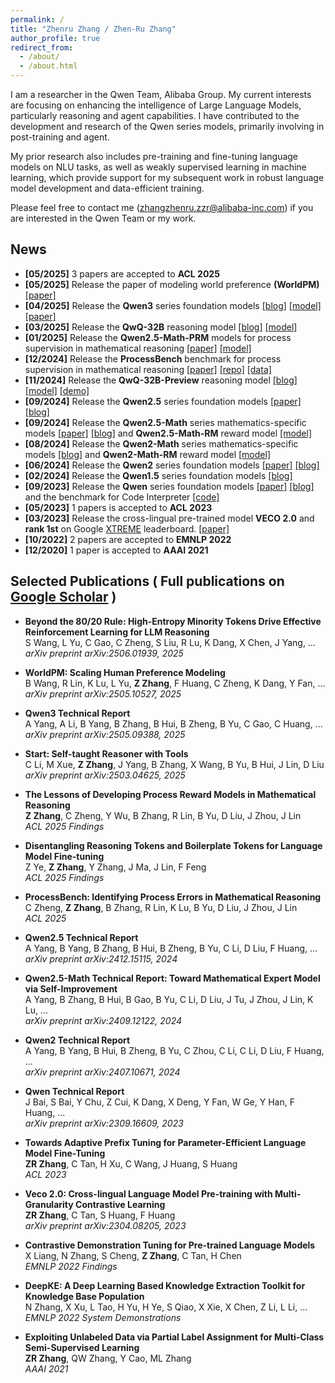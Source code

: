 ```yaml
---
permalink: /
title: "Zhenru Zhang / Zhen-Ru Zhang"
author_profile: true
redirect_from: 
  - /about/
  - /about.html
---
```


I am a researcher in the Qwen Team, Alibaba Group. My current interests are focusing on enhancing the intelligence of Large Language Models, particularly reasoning and agent capabilities. I have contributed to the development and research of the Qwen series models, primarily involving in post-training and agent. 

My prior research also includes pre-training and fine-tuning language models on NLU tasks, as well as weakly supervised learning in machine learning, which provide support for my subsequent work in robust language model development and data-efficient training.

Please feel free to contact me (zhangzhenru.zzr@alibaba-inc.com) if you are interested in the Qwen Team or my work.

## News

- **[05/2025]** 3 papers are accepted to **ACL 2025**
- **[05/2025]** Release the paper of modeling world preference **(WorldPM)** [[paper]](https://arxiv.org/abs/2505.10527)
- **[04/2025]** Release the **Qwen3** series foundation models [[blog]](https://qwenlm.github.io/blog/qwen3/) [[model]](https://huggingface.co/collections/Qwen/qwen3-67dd247413f0e2e4f653967f) [[paper]](https://arxiv.org/abs/2505.09388)
- **[03/2025]** Release the **QwQ-32B** reasoning model [[blog]](https://qwenlm.github.io/blog/qwq-32b/) [[model]](https://huggingface.co/Qwen/QwQ-32B)
- **[01/2025]** Release the **Qwen2.5-Math-PRM** models for process supervision in mathematical reasoning [[paper]](https://https://arxiv.org/abs/2501.07301) [[model]](https://huggingface.co/Qwen/Qwen2.5-Math-PRM-72B)
- **[12/2024]** Release the **ProcessBench** benchmark for process supervision in mathematical reasoning [[paper]](https://https://arxiv.org/abs/2412.06559) [[repo]](https://github.com/QwenLM/ProcessBench) [[data]](https://huggingface.co/datasets/Qwen/ProcessBench)
- **[11/2024]** Release the **QwQ-32B-Preview** reasoning model [[blog]](https://qwenlm.github.io/blog/qwq-32b-preview/) [[model]](https://huggingface.co/Qwen/QwQ-32B-Preview) [[demo]](https://huggingface.co/spaces/Qwen/QwQ-32B-preview)
- **[09/2024]** Release the **Qwen2.5** series foundation models [[paper]](https://arxiv.org/abs/2412.15115) [[blog]](https://qwenlm.github.io/blog/qwen2.5/)
- **[09/2024]** Release the **Qwen2.5-Math** series mathematics-specific models [[paper]](https://arxiv.org/abs/2409.12122) [[blog]](https://qwenlm.github.io/blog/qwen2.5-math/) and **Qwen2.5-Math-RM** reward model [[model]](https://huggingface.co/Qwen/Qwen2.5-Math-RM-72B)
- **[08/2024]** Release the **Qwen2-Math** series mathematics-specific models [[blog]](https://qwenlm.github.io/blog/qwen2-math/) and **Qwen2-Math-RM** reward model [[model]](https://huggingface.co/Qwen/Qwen2-Math-RM-72B)
- **[06/2024]** Release the **Qwen2** series foundation models [[paper]](https://arxiv.org/abs/2407.10671) [[blog]](https://qwenlm.github.io/blog/qwen2/)
- **[02/2024]** Release the **Qwen1.5** series foundation models [[blog]](https://qwenlm.github.io/blog/qwen1.5/)
- **[09/2023]** Release the **Qwen** series foundation models [[paper]](https://arxiv.org/abs/2309.16609) [[blog]](https://qwenlm.github.io/blog/qwen/) and the benchmark for Code Interpreter [[code]](https://github.com/QwenLM/Qwen-Agent/tree/main/benchmark/code_interpreter)
- **[05/2023]** 1 papers is accepted to **ACL 2023**
- **[03/2023]** Release the cross-lingual pre-trained model **VECO 2.0** and **rank 1st** on Google [XTREME](https://sites.research.google/xtreme/) leaderboard. [[paper]](https://arxiv.org/abs/2304.08205)
- **[10/2022]** 2 papers are accepted to **EMNLP 2022**
- **[12/2020]** 1 paper is accepted to **AAAI 2021**

## Selected Publications ( Full publications on [Google Scholar](https://scholar.google.com/citations?user=scujDKkAAAAJ) )

- **Beyond the 80/20 Rule: High-Entropy Minority Tokens Drive Effective Reinforcement Learning for LLM Reasoning**  
  S Wang, L Yu, C Gao, C Zheng, S Liu, R Lu, K Dang, X Chen, J Yang, ...  
  *arXiv preprint arXiv:2506.01939, 2025*  

- **WorldPM: Scaling Human Preference Modeling**  
  B Wang, R Lin, K Lu, L Yu, **Z Zhang**, F Huang, C Zheng, K Dang, Y Fan, ...  
  *arXiv preprint arXiv:2505.10527, 2025*  

- **Qwen3 Technical Report**  
  A Yang, A Li, B Yang, B Zhang, B Hui, B Zheng, B Yu, C Gao, C Huang, ...  
  *arXiv preprint arXiv:2505.09388, 2025*  
  
- **Start: Self-taught Reasoner with Tools**  
  C Li, M Xue, **Z Zhang**, J Yang, B Zhang, X Wang, B Yu, B Hui, J Lin, D Liu  
  *arXiv preprint arXiv:2503.04625, 2025*  

- **The Lessons of Developing Process Reward Models in Mathematical Reasoning**  
  **Z Zhang**, C Zheng, Y Wu, B Zhang, R Lin, B Yu, D Liu, J Zhou, J Lin  
  *ACL 2025 Findings*  

- **Disentangling Reasoning Tokens and Boilerplate Tokens for Language Model Fine-tuning**  
  Z Ye, **Z Zhang**, Y Zhang, J Ma, J Lin, F Feng  
  *ACL 2025 Findings*  

- **ProcessBench: Identifying Process Errors in Mathematical Reasoning**  
  C Zheng, **Z Zhang**, B Zhang, R Lin, K Lu, B Yu, D Liu, J Zhou, J Lin  
  *ACL 2025*  

- **Qwen2.5 Technical Report**  
  A Yang, B Yang, B Zhang, B Hui, B Zheng, B Yu, C Li, D Liu, F Huang, ...  
  *arXiv preprint arXiv:2412.15115, 2024*  

- **Qwen2.5-Math Technical Report: Toward Mathematical Expert Model via Self-Improvement**  
  A Yang, B Zhang, B Hui, B Gao, B Yu, C Li, D Liu, J Tu, J Zhou, J Lin, K Lu, ...  
  *arXiv preprint arXiv:2409.12122, 2024*  

- **Qwen2 Technical Report**  
  A Yang, B Yang, B Hui, B Zheng, B Yu, C Zhou, C Li, C Li, D Liu, F Huang, ...  
  *arXiv preprint arXiv:2407.10671, 2024*

- **Qwen Technical Report**  
  J Bai, S Bai, Y Chu, Z Cui, K Dang, X Deng, Y Fan, W Ge, Y Han, F Huang, ...  
  *arXiv preprint arXiv:2309.16609, 2023*  

- **Towards Adaptive Prefix Tuning for Parameter-Efficient Language Model Fine-Tuning**  
  **ZR Zhang**, C Tan, H Xu, C Wang, J Huang, S Huang  
  *ACL 2023*  

- **Veco 2.0: Cross-lingual Language Model Pre-training with Multi-Granularity Contrastive Learning**  
  **ZR Zhang**, C Tan, S Huang, F Huang  
  *arXiv preprint arXiv:2304.08205, 2023*

- **Contrastive Demonstration Tuning for Pre-trained Language Models**  
  X Liang, N Zhang, S Cheng, **Z Zhang**, C Tan, H Chen  
  *EMNLP 2022 Findings*  

- **DeepKE: A Deep Learning Based Knowledge Extraction Toolkit for Knowledge Base Population**  
  N Zhang, X Xu, L Tao, H Yu, H Ye, S Qiao, X Xie, X Chen, Z Li, L Li, ...  
  *EMNLP 2022 System Demonstrations*  

- **Exploiting Unlabeled Data via Partial Label Assignment for Multi-Class Semi-Supervised Learning**  
  **ZR Zhang**, QW Zhang, Y Cao, ML Zhang  
  *AAAI 2021*  
